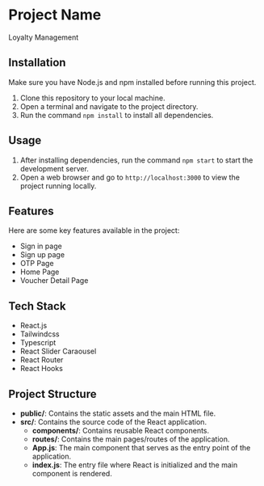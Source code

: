 # Project Name

Loyalty Management

## Installation

Make sure you have Node.js and npm installed before running this project.

1. Clone this repository to your local machine.
2. Open a terminal and navigate to the project directory.
3. Run the command `npm install` to install all dependencies.

## Usage

1. After installing dependencies, run the command `npm start` to start the development server.
2. Open a web browser and go to `http://localhost:3000` to view the project running locally.

## Features

Here are some key features available in the project:

- Sign in page
- Sign up page
- OTP Page
- Home Page
- Voucher Detail Page

## Tech Stack

- React.js
- Tailwindcss
- Typescript
- React Slider Caraousel
- React Router
- React Hooks

## Project Structure

- **public/**: Contains the static assets and the main HTML file.
- **src/**: Contains the source code of the React application.
  - **components/**: Contains reusable React components.
  - **routes/**: Contains the main pages/routes of the application.
  - **App.js**: The main component that serves as the entry point of the application.
  - **index.js**: The entry file where React is initialized and the main component is rendered.
